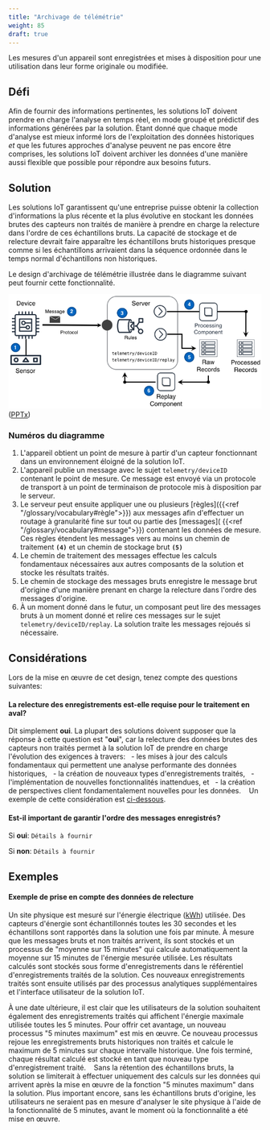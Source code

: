 ```yaml
---
title: "Archivage de télémétrie"
weight: 85
draft: true
---
```

<!-- {{< synopsis-archiving >}} -->
Les mesures d'un appareil sont enregistrées et mises à disposition pour une utilisation dans leur forme originale ou modifiée.
<!--more-->

## Défi
Afin de fournir des informations pertinentes, les solutions IoT doivent prendre en charge l'analyse en temps réel, en mode groupé et prédictif des informations générées par la solution. Étant donné que chaque mode d'analyse est mieux informé lors de l'exploitation des données historiques *et* que les futures approches d'analyse peuvent ne pas encore être comprises, les solutions IoT doivent archiver les données d'une manière aussi flexible que possible pour répondre aux besoins futurs.

## Solution
Les solutions IoT garantissent qu'une entreprise puisse obtenir la collection d'informations la plus récente et la plus évolutive en stockant les données brutes des capteurs non traités de manière à prendre en charge la relecture dans l'ordre de ces échantillons bruts. La capacité de stockage et de relecture devrait faire apparaître les échantillons bruts historiques presque comme si les échantillons arrivaient dans la séquence ordonnée dans le temps normal d'échantillons non historiques.

Le design d'archivage de télémétrie illustrée dans le diagramme suivant peut fournir cette fonctionnalité.


![Architecture d'archivage de télémétrie](archiving.png) ([PPTx](/designs/iot-atlas-patterns.pptx))

### Numéros du diagramme ####

1. L'appareil obtient un point de mesure à partir d'un capteur fonctionnant dans un environnement éloigné de la solution IoT.
2. L'appareil publie un message avec le sujet `telemetry/deviceID` contenant le point de mesure. Ce message est envoyé via un protocole de transport à un point de terminaison de protocole mis à disposition par le serveur.
3. Le serveur peut ensuite appliquer une ou plusieurs [règles]({{<ref "/glossary/vocabulary#règle">}}) aux messages afin d'effectuer un routage à granularité fine sur tout ou partie des [messages]( {{<ref "/glossary/vocabulary#message">}}) contenant les données de mesure. Ces règles étendent les messages vers au moins un chemin de traitement **`(4)`** et un chemin de stockage brut **`(5)`**
4. Le chemin de traitement des messages effectue les calculs fondamentaux nécessaires aux autres composants de la solution et stocke les résultats traités.
5. Le chemin de stockage des messages bruts enregistre le message brut d'origine d'une manière prenant en charge la relecture dans l'ordre des messages d'origine.
6. À un moment donné dans le futur, un composant peut lire des messages bruts à un moment donné et relire ces messages sur le sujet `telemetry/deviceID/replay`. La solution traite les messages rejoués si nécessaire.

## Considérations
Lors de la mise en œuvre de cet design, tenez compte des questions suivantes:

#### La relecture des enregistrements est-elle requise pour le traitement en aval?

Dit simplement **oui**. La plupart des solutions doivent supposer que la réponse à cette question est "**oui**", car la relecture des données brutes des capteurs non traités permet à la solution IoT de prendre en charge l'évolution des exigences à travers:
  - les mises à jour des calculs fondamentaux qui permettent une analyse performante des données historiques,
  - la création de nouveaux types d'enregistrements traités,
  - l'implémentation de nouvelles fonctionnalités inattendues, et
  - la création de perspectives client fondamentalement nouvelles pour les données.
  
Un exemple de cette considération est [ci-dessous](#exemple-de-prise-en-compte-des-données-de-relecture).

#### Est-il important de garantir l'ordre des messages enregistrés?

Si **oui**: `Détails à fournir`

Si **non**: `Détails à fournir`


## Exemples
    
#### Exemple de prise en compte des données de relecture
Un site physique est mesuré sur l'énergie électrique ([kWh](https://en.wikipedia.org/wiki/Kilowatt_hour)) utilisée. Des capteurs d'énergie sont échantillonnés toutes les 30 secondes et les échantillons sont rapportés dans la solution une fois par minute. À mesure que les messages bruts et non traités arrivent, ils sont stockés et un processus de "moyenne sur 15 minutes" qui calcule automatiquement la moyenne sur 15 minutes de l'énergie mesurée utilisée. Les résultats calculés sont stockés sous forme d'enregistrements dans le référentiel d'enregistrements traités de la solution. Ces nouveaux enregistrements traités sont ensuite utilisés par des processus analytiques supplémentaires et l'interface utilisateur de la solution IoT.

À une date ultérieure, il est clair que les utilisateurs de la solution souhaitent également des enregistrements traités qui affichent l'énergie maximale utilisée toutes les 5 minutes. Pour offrir cet avantage, un nouveau processus "5 minutes maximum" est mis en œuvre. Ce nouveau processus rejoue les enregistrements bruts historiques non traités et calcule le maximum de 5 minutes sur chaque intervalle historique. Une fois terminé, chaque résultat calculé est stocké en tant que nouveau type d'enregistrement traité.
  
Sans la rétention des échantillons bruts, la solution se limiterait à effectuer uniquement des calculs sur les données qui arrivent après la mise en œuvre de la fonction "5 minutes maximum" dans la solution. Plus important encore, sans les échantillons bruts d'origine, les utilisateurs ne seraient pas en mesure d'analyser le site physique à l'aide de la fonctionnalité de 5 minutes, avant le moment où la fonctionnalité a été mise en œuvre.